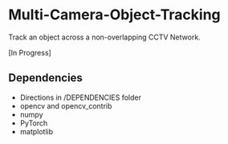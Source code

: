 # Multi-Camera-Object-Tracking
Track an object across a non-overlapping CCTV Network.

[In Progress]


## Dependencies
+ Directions in /DEPENDENCIES folder
+ opencv and opencv_contrib
+ numpy
+ PyTorch
+ matplotlib

